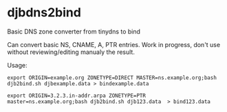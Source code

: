 # djbdns2bind
Basic DNS zone converter from tinydns to bind

Can convert basic NS, CNAME, A, PTR entries.  Work in progress, don't use without reviewing/editing manualy the result.

Usage:

````
export ORIGIN=example.org ZONETYPE=DIRECT MASTER=ns.example.org;bash djb2bind.sh djbexample.data > bindexample.data

export ORIGIN=3.2.3.in-addr.arpa ZONETYPE=PTR master=ns.example.org;bash djb2bind.sh djb123.data  > bind123.data
````
